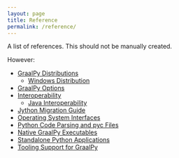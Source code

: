 ```yaml
---
layout: page
title: Reference
permalink: /reference/
---
```


A list of references. This should not be manually created.

However:
* [GraalPy Distributions](/reference/distributions/)
  * [Windows Distribution](/reference/windows_distribution/)
* [GraalPy Options](/reference/options/)
* [Interoperability](/reference/interoperability/)
  * [Java Interoperability](/reference/java_interoperability/)
* [Jython Migration Guide](/reference/jython/)
* [Operating System Interfaces](/reference/os_interfaces/)
* [Python Code Parsing and pyc Files](/reference/parser_details/)
* [Native GraalPy Executables](/reference/native-executables/)
* [Standalone Python Applications](/reference/standalone-applications/)
* [Tooling Support for GraalPy](/reference/tooling/)